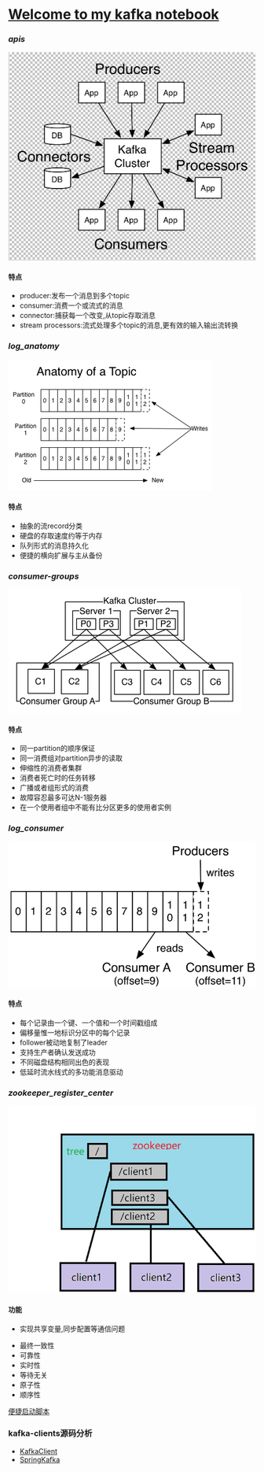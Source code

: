 # [Welcome to my kafka notebook](https://github.com/95hx/kafka-demo) 





### _**apis**_

![](z-resource/kafka-apis.png)

#### 特点

* producer:发布一个消息到多个topic
* consumer:消费一个或流式的消息
* connector:捕获每一个改变,从topic存取消息
* stream processors:流式处理多个topic的消息,更有效的输入输出流转换








### _**log_anatomy**_

![](z-resource/log_anatomy.png)

#### 特点

* 抽象的流record分类
* 硬盘的存取速度约等于内存
* 队列形式的消息持久化
* 便捷的横向扩展与主从备份







### _**consumer-groups**_

![](z-resource/consumer-groups.png)

#### 特点

* 同一partition的顺序保证
* 同一消费组对partition异步的读取
* 伸缩性的消费者集群
* 消费者死亡时的任务转移
* 广播或者组形式的消费
* 故障容忍最多可达N-1服务器
* 在一个使用者组中不能有比分区更多的使用者实例








### _**log_consumer**_

![](z-resource/log_consumer.png)

#### 特点

* 每个记录由一个键、一个值和一个时间戳组成
* 偏移量惟一地标识分区中的每个记录
* follower被动地复制了leader
* 支持生产者确认发送成功
* 不同磁盘结构相同出色的表现
* 低延时流水线式的多功能消息驱动






### _**zookeeper_register_center**_

![](z-resource/zookeeper-register-center.png)

#### 功能

 - 实现共享变量,同步配置等通信问题
* 最终一致性
* 可靠性
* 实时性
* 等待无关
* 原子性
* 顺序性


[便捷启动脚本](https://github.com/95hx/kafka-demo/tree/master/z-resource/script/windows)

### kafka-clients源码分析

* [KafkaClient](docs/KafkaClient.md)
* [SpringKafka](docs/SpringKafka.md)


